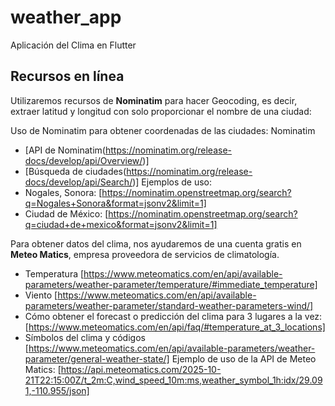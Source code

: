 # weather_app

Aplicación del Clima en Flutter

## Recursos en línea

Utilizaremos recursos de **Nominatim** para hacer Geocoding, es decir, extraer latitud y longitud con solo proporcionar el nombre de una ciudad:

Uso de Nominatim para obtener coordenadas de las ciudades:
 Nominatim
- [API de Nominatim(https://nominatim.org/release-docs/develop/api/Overview/)]
- [Búsqueda de ciudades(https://nominatim.org/release-docs/develop/api/Search/)]
Ejemplos de uso:
- Nogales, Sonora: [https://nominatim.openstreetmap.org/search?q=Nogales+Sonora&format=jsonv2&limit=1]
- Ciudad de México: [https://nominatim.openstreetmap.org/search?q=ciudad+de+mexico&format=jsonv2&limit=1]

Para obtener datos del clima, nos ayudaremos de una cuenta gratis en **Meteo Matics**, empresa proveedora de servicios de climatología.

- Temperatura
[https://www.meteomatics.com/en/api/available-parameters/weather-parameter/temperature/#immediate_temperature]
- Viento
[https://www.meteomatics.com/en/api/available-parameters/weather-parameter/standard-weather-parameters-wind/]
- Cómo obtener el forecast o predicción del clima para 3 lugares a la vez:
[https://www.meteomatics.com/en/api/faq/#temperature_at_3_locations]
- Símbolos del clima y códigos
[https://www.meteomatics.com/en/api/available-parameters/weather-parameter/general-weather-state/]
Ejemplo de uso de la API de Meteo Matics:
[https://api.meteomatics.com/2025-10-21T22:15:00Z/t_2m:C,wind_speed_10m:ms,weather_symbol_1h:idx/29.091,-110.955/json]
